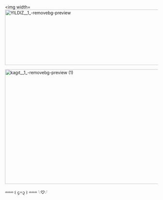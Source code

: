 <img width=<img width="693" height="183" alt="YILDIZ__1_-removebg-preview" src="https://github.com/user-attachments/assets/923654b5-b3eb-4738-9c26-ae6c433d47d5" />

<img width="660" height="378" alt="kagıt__1_-removebg-preview (1)" src="https://github.com/user-attachments/assets/4236513f-a496-4628-87ae-442052e12c35" />

⏔⏔⏔ ꒰ ᧔ෆ᧓ ꒱ ⏔⏔⏔ 𓆩♡𓆪 
